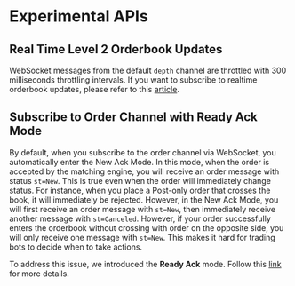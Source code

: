# Experimental APIs

## Real Time Level 2 Orderbook Updates

WebSocket messages from the default `depth` channel are throttled with 300 milliseconds throttling intervals. If you want to 
subscribe to realtime orderbook updates, please refer to this [article](/misc/bitmax_real_time_orderbook_feed.md).


## Subscribe to Order Channel with Ready Ack Mode

By default, when you subscribe to the order channel via WebSocket, you automatically enter the New Ack Mode. In this mode, when the 
order is accepted by the matching engine, you will receive an order message with status `st=New`. This is true even when the order will 
immediately change status. For instance, when you place a Post-only order that crosses the book, it will immediately be rejected. However, 
in the New Ack Mode, you will first receive an order message with `st=New`, then immediately receive another message with `st=Canceled`. However, 
if your order successfully enters the orderbook without crossing with order on the opposite side, you will only receive one message with `st=New`. 
This makes it hard for trading bots to decide when to take actions.

To address this issue, we introduced the **Ready Ack** mode. Follow this [link](/misc/bitmax_ws_order_channel_ready_mode.md) for more details.

